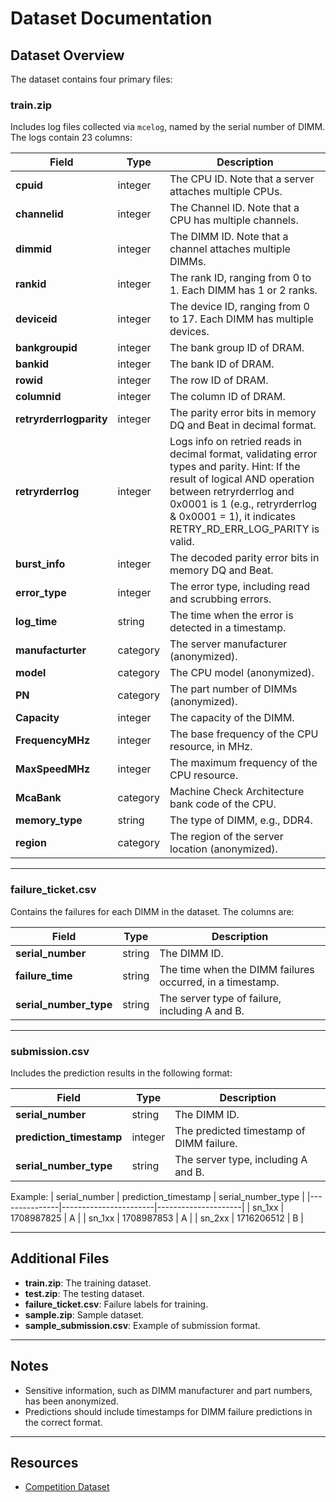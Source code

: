 # Dataset Documentation

## Dataset Overview
The dataset contains four primary files:

### **train.zip**
Includes log files collected via `mcelog`, named by the serial number of DIMM. The logs contain 23 columns:

| Field                   | Type     | Description                                                                 |
|-------------------------|----------|-----------------------------------------------------------------------------|
| **cpuid**               | integer  | The CPU ID. Note that a server attaches multiple CPUs.                      |
| **channelid**           | integer  | The Channel ID. Note that a CPU has multiple channels.                      |
| **dimmid**              | integer  | The DIMM ID. Note that a channel attaches multiple DIMMs.                   |
| **rankid**              | integer  | The rank ID, ranging from 0 to 1. Each DIMM has 1 or 2 ranks.               |
| **deviceid**            | integer  | The device ID, ranging from 0 to 17. Each DIMM has multiple devices.        |
| **bankgroupid**         | integer  | The bank group ID of DRAM.                                                  |
| **bankid**              | integer  | The bank ID of DRAM.                                                        |
| **rowid**               | integer  | The row ID of DRAM.                                                         |
| **columnid**            | integer  | The column ID of DRAM.                                                      |
| **retryrderrlogparity** | integer  | The parity error bits in memory DQ and Beat in decimal format.              |
| **retryrderrlog**       | integer  | Logs info on retried reads in decimal format, validating error types and parity. Hint: If the result of logical AND operation between retryrderrlog and 0x0001 is 1 (e.g., retryrderrlog & 0x0001 = 1), it indicates RETRY_RD_ERR_LOG_PARITY is valid.              |
| **burst_info**          | integer  | The decoded parity error bits in memory DQ and Beat.              |
| **error_type**          | integer  | The error type, including read and scrubbing errors.                        |
| **log_time**            | string   | The time when the error is detected in a timestamp.                         |
| **manufacturter**       | category | The server manufacturer (anonymized).                                       |
| **model**               | category | The CPU model (anonymized).                                                 |
| **PN**                  | category | The part number of DIMMs (anonymized).                                      |
| **Capacity**            | integer  | The capacity of the DIMM.                                                   |
| **FrequencyMHz**        | integer  | The base frequency of the CPU resource, in MHz.                             |
| **MaxSpeedMHz**         | integer  | The maximum frequency of the CPU resource.                                  |
| **McaBank**             | category | Machine Check Architecture bank code of the CPU.                            |
| **memory_type**         | string   | The type of DIMM, e.g., DDR4.                                               |
| **region**              | category | The region of the server location (anonymized).                             |

---

### **failure_ticket.csv**
Contains the failures for each DIMM in the dataset. The columns are:

| Field                  | Type     | Description                                                                 |
|------------------------|----------|-----------------------------------------------------------------------------|
| **serial_number**      | string   | The DIMM ID.                                                               |
| **failure_time**       | string   | The time when the DIMM failures occurred, in a timestamp.                   |
| **serial_number_type** | string   | The server type of failure, including A and B.                              |

---

### **submission.csv**
Includes the prediction results in the following format:

| Field                  | Type     | Description                                                                 |
|------------------------|----------|-----------------------------------------------------------------------------|
| **serial_number**      | string   | The DIMM ID.                                                               |
| **prediction_timestamp**| integer | The predicted timestamp of DIMM failure.                                   |
| **serial_number_type** | string   | The server type, including A and B.                                         |

Example:
| serial_number | prediction_timestamp | serial_number_type |
|---------------|-----------------------|---------------------|
| sn_1xx        | 1708987825           | A                   |
| sn_1xx        | 1708987853           | A                   |
| sn_2xx        | 1716206512           | B                   |

---

## Additional Files
- **train.zip**: The training dataset.
- **test.zip**: The testing dataset.
- **failure_ticket.csv**: Failure labels for training.
- **sample.zip**: Sample dataset.
- **sample_submission.csv**: Example of submission format.

---

## Notes
- Sensitive information, such as DIMM manufacturer and part numbers, has been anonymized.
- Predictions should include timestamps for DIMM failure predictions in the correct format.

---

## Resources
- [Competition Dataset](https://campustuberlinde-my.sharepoint.com/:u:/g/personal/qiao_yu_campus_tu-berlin_de/EdefjAv6gOhOj92D_VpX8D8BTK6qugvjHzmDnj9l2b2OIA?e=WItA2N)
